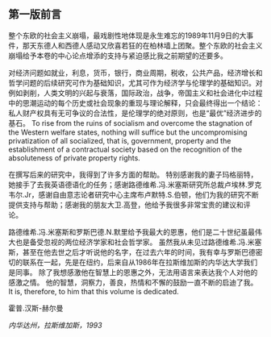 ## 第一版前言

整个东欧的社会主义崩塌，最戏剧性地体现是永生难忘的1989年11月9日的大事件，那天东德人和西德人感动又欣喜若狂的在柏林墙上团聚。整个东欧的社会主义崩塌给予本卷的中心论点增添的支持与紧迫感比我之前期望的还要多。

对经济问题如就业，利息，货币，银行，商业周期，税收，公共产品，经济增长和哲学问题的后续研究可作为基础知识，尤其可作为经济学与伦理学的基础知识。对例如剥削，人类文明的兴起与衰落，国际政治，战争，帝国主义和社会进化中过程中的思潮运动的每个历史或社会现象的重现与理论解释，只会最终得出一个结论：私人财产权具有无可争议的合法性，是伦理学的绝对原则，也是“最优”经济进步的基石。 To rise from the ruins of socialism and overcome the stagnation of the Western welfare states, nothing will suffice but the uncompromising privatization of all socialized, that is, government, property and the establishment of a contractual society based on the recognition of the absoluteness of private property rights.

在撰写后来的研究中，我得到了许多方面的帮助。 特别感谢我的妻子玛格丽特，她接手了去我英语德语化的任务；感谢路德维希.冯.米塞斯研究所总裁卢埃林.罗克韦尔.Jr，感谢自由意志论者研究中心主席布卢默特.S.伯顿，他们为我的研究不断提供支持与帮助；感谢我的朋友大卫.高登，他给予我很多非常宝贵的建议和评论。

路德维希.冯.米塞斯和罗斯巴德.N.默里给予我最大的恩惠，他们是二十世纪虽最伟大也是备受忽视的两位经济学家和社会哲学家。 虽然我从未见过路德维希.冯.米塞斯，甚至在他去世之后才听说他的名字，在过去六年的时间，我有幸与罗斯巴德密切的联系在一起，先是在纽约，后来自从1986年在拉斯维加斯的内华达大学我们是同事。 除了我想感激他在智慧上的恩惠之外，无法用语言来表达我个人对他的感激之情。 他的智慧，洞察力，善良，热情和不懈的鼓励一直不断的启迪了我。 It is, therefore, to him that this volume is dedicated.

霍普.汉斯-赫尔曼

*内华达州，拉斯维加斯，1993*